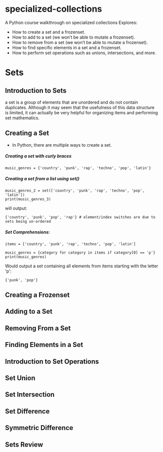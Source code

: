 # specialized-collections
A Python course walkthrough on specialized collections
Explores:
* How to create a set and a frozenset.
* How to add to a set (we won’t be able to mutate a frozenset).
* How to remove from a set (we won’t be able to mutate a frozenset).
* How to find specific elements in a set and a frozenset.
* How to perform set operations such as unions, intersections, and more.

# Sets
## Introduction to Sets

a set is a group of elements that are unordered and do not contain duplicates. Although it may seem that the usefulness of this data structure is limited, it can actually be very helpful for organizing items and performing set mathematics.

## Creating a Set
- In Python, there are multiple ways to create a set.
##### Creating a set with curly braces
```music_genres = {'country', 'punk', 'rap', 'techno', 'pop', 'latin'}```
##### Creating a set from a list using set()
```
music_genres_2 = set(['country', 'punk', 'rap', 'techno', 'pop', 'latin'])
print(music_genres_3)
```
will output:
```
{'country', 'punk', 'pop', 'rap'} # element/index switches are due to sets being un-ordered
```
##### Set Comprehensions:
```
items = ['country', 'punk', 'rap', 'techno', 'pop', 'latin']

music_genres = {category for category in items if category[0] == 'p'}
print(music_genres)
```
Would output a set containing all elements from items starting with the letter 'p':
```
{'punk', 'pop'}
```
## Creating a Frozenset
## Adding to a Set
## Removing From a Set
## Finding Elements in a Set
## Introduction to Set Operations
## Set Union
## Set Intersection
## Set Difference
## Symmetric Difference
## Sets Review
